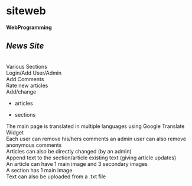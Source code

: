 # siteweb
<b>WebProgramming</b><br>
<b><i><h2>News Site</h2></i></b><br>
Various Sections<br>
Login/Add User/Admin<br>
Add Comments<br>
Rate new articles<br>
Add/change <ul> <li>articles</li>
 <li>sections</li></ul>
The main page is translated in multiple languages using Google Translate Widget<br>
Each user can remove his/hers comments an admin user can also remove anonymous comments<br>
Articles can also be directly changed (by an admin) <br>
Append text to the section/article existing text (giving article updates)<br>
An article can have 1 main image and 3 secondary images<br>
A section has 1 main image<br>
Text can also be uploaded from a .txt file <br>
